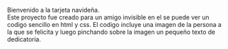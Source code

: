 Bienvenido a la tarjeta navideña.<br/>
Este proyecto fue creado para un amigo invisible en el se puede ver un codigo sencillo en html y css. El codigo incluye una imagen de la persona a la que se felicita y luego pinchando sobre la imagen un pequeño texto de dedicatoria.
